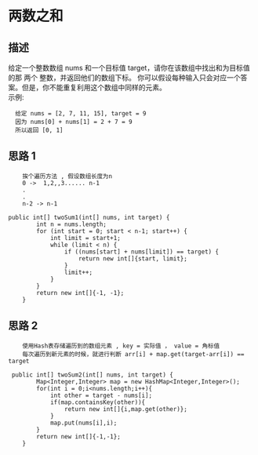 # 两数之和
## 描述

给定一个整数数组 nums 和一个目标值 target，请你在该数组中找出和为目标值的那 两个 整数，并返回他们的数组下标。
你可以假设每种输入只会对应一个答案。但是，你不能重复利用这个数组中同样的元素。
<br/>示例:
```
  给定 nums = [2, 7, 11, 15], target = 9
  因为 nums[0] + nums[1] = 2 + 7 = 9
  所以返回 [0, 1]
```
## 思路 1
        挨个遍历方法 , 假设数组长度为n
        0 ->  1,2,,3...... n-1
        .
        .
        n-2 -> n-1
```
public int[] twoSum1(int[] nums, int target) {
        int n = nums.length;
        for (int start = 0; start < n-1; start++) {
            int limit = start+1;
            while (limit < n) {
                if ((nums[start] + nums[limit]) == target) {
                    return new int[]{start, limit};
                }
                limit++;
            }
        }
        return new int[]{-1, -1};
    }
```
## 思路 2
        使用Hash表存储遍历到的数组元素 , key = 实际值 ， value = 角标值
        每次遍历到新元素的时候，就进行判断 arr[i] + map.get(target-arr[i]) == target
 ```
  public int[] twoSum2(int[] nums, int target) {
         Map<Integer,Integer> map = new HashMap<Integer,Integer>();
         for(int i = 0;i<nums.length;i++){
             int other = target - nums[i];
             if(map.containsKey(other)){
                 return new int[]{i,map.get(other)};
             }
             map.put(nums[i],i);
         }
         return new int[]{-1,-1};
     }
 ```